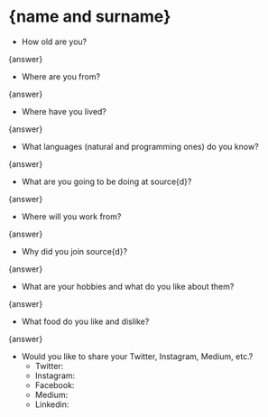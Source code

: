 # {name and surname}

* How old are you?

{answer}

* Where are you from?

{answer}

* Where have you lived?

{answer}

* What languages (natural and programming ones) do you know?

{answer}

* What are you going to be doing at source{d}?

{answer}

* Where will you work from?

{answer}

* Why did you join source{d}?

{answer}

* What are your hobbies and what do you like about them?

{answer}

* What food do you like and dislike?

{answer}

* Would you like to share your Twitter, Instagram, Medium, etc.?
  * Twitter:
  * Instagram:
  * Facebook:
  * Medium:
  * Linkedin:
